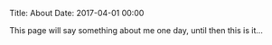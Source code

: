 Title: About
Date: 2017-04-01 00:00

This page will say something about me one day, until then this is it...
